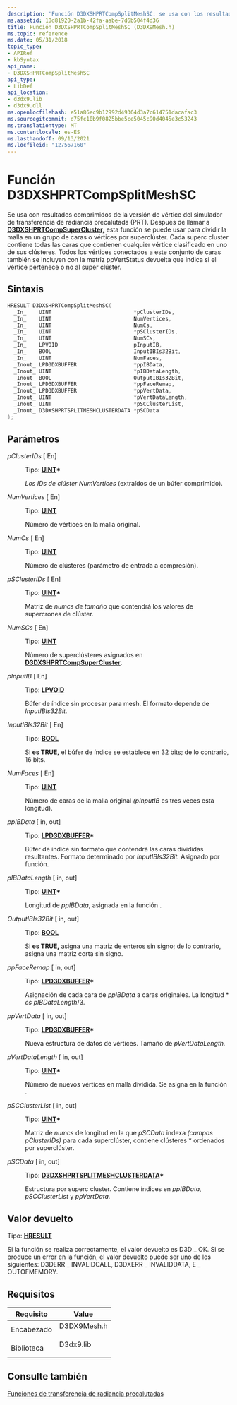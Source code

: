 ```yaml
---
description: 'Función D3DXSHPRTCompSplitMeshSC: se usa con los resultados comprimidos de la versión de vértice del simulador de transferencia de radiancia precalutada (PRT).'
ms.assetid: 10d81920-2a1b-42fa-aabe-7d6b504f4d36
title: Función D3DXSHPRTCompSplitMeshSC (D3DX9Mesh.h)
ms.topic: reference
ms.date: 05/31/2018
topic_type:
- APIRef
- kbSyntax
api_name:
- D3DXSHPRTCompSplitMeshSC
api_type:
- LibDef
api_location:
- d3dx9.lib
- d3dx9.dll
ms.openlocfilehash: e51a86ec9b12992d49364d3a7c614751dacafac3
ms.sourcegitcommit: d75fc10b9f0825bbe5ce5045c90d4045e3c53243
ms.translationtype: MT
ms.contentlocale: es-ES
ms.lasthandoff: 09/13/2021
ms.locfileid: "127567160"
---
```

# <a name="d3dxshprtcompsplitmeshsc-function"></a>Función D3DXSHPRTCompSplitMeshSC

Se usa con resultados comprimidos de la versión de vértice del simulador de transferencia de radiancia precalutada (PRT). Después de llamar a [**D3DXSHPRTCompSuperCluster,**](d3dxshprtcompsupercluster.md) esta función se puede usar para dividir la malla en un grupo de caras o vértices por superclúster. Cada superc cluster contiene todas las caras que contienen cualquier vértice clasificado en uno de sus clústeres. Todos los vértices conectados a este conjunto de caras también se incluyen con la matriz ppVertStatus devuelta que indica si el vértice pertenece o no al super clúster.

## <a name="syntax"></a>Sintaxis


```C++
HRESULT D3DXSHPRTCompSplitMeshSC(
  _In_    UINT                          *pClusterIDs,
  _In_    UINT                          NumVertices,
  _In_    UINT                          NumCs,
  _In_    UINT                          *pSClusterIDs,
  _In_    UINT                          NumSCs,
  _In_    LPVOID                        pInputIB,
  _In_    BOOL                          InputIBIs32Bit,
  _In_    UINT                          NumFaces,
  _Inout_ LPD3DXBUFFER                  *ppIBData,
  _Inout_ UINT                          *pIBDataLength,
  _Inout_ BOOL                          OutputIBIs32Bit,
  _Inout_ LPD3DXBUFFER                  *ppFaceRemap,
  _Inout_ LPD3DXBUFFER                  *ppVertData,
  _Inout_ UINT                          *pVertDataLength,
  _Inout_ UINT                          *pSCClusterList,
  _Inout_ D3DXSHPRTSPLITMESHCLUSTERDATA *pSCData
);
```



## <a name="parameters"></a>Parámetros

<dl> <dt>

*pClusterIDs* \[ En\]
</dt> <dd>

Tipo: **[ **UINT**](../winprog/windows-data-types.md)\***

*Los IDs de clúster NumVertices* (extraídos de un búfer comprimido).

</dd> <dt>

*NumVertices* \[ En\]
</dt> <dd>

Tipo: **[ **UINT**](../winprog/windows-data-types.md)**

Número de vértices en la malla original.

</dd> <dt>

*NumCs* \[ En\]
</dt> <dd>

Tipo: **[ **UINT**](../winprog/windows-data-types.md)**

Número de clústeres (parámetro de entrada a compresión).

</dd> <dt>

*pSClusterIDs* \[ En\]
</dt> <dd>

Tipo: **[ **UINT**](../winprog/windows-data-types.md)\***

Matriz de *numcs de tamaño* que contendrá los valores de supercrones de clúster.

</dd> <dt>

*NumSCs* \[ En\]
</dt> <dd>

Tipo: **[ **UINT**](../winprog/windows-data-types.md)**

Número de superclústeres asignados en [**D3DXSHPRTCompSuperCluster**](d3dxshprtcompsupercluster.md).

</dd> <dt>

*pInputIB* \[ En\]
</dt> <dd>

Tipo: **[ **LPVOID**](../winprog/windows-data-types.md)**

Búfer de índice sin procesar para mesh. El formato depende de *InputIBIs32Bit.*

</dd> <dt>

*InputIBIs32Bit* \[ En\]
</dt> <dd>

Tipo: **[ **BOOL**](../winprog/windows-data-types.md)**

Si **es TRUE,** el búfer de índice se establece en 32 bits; de lo contrario, 16 bits.

</dd> <dt>

*NumFaces* \[ En\]
</dt> <dd>

Tipo: **[ **UINT**](../winprog/windows-data-types.md)**

Número de caras de la malla original *(pInputIB* es tres veces esta longitud).

</dd> <dt>

*ppIBData* \[ in, out\]
</dt> <dd>

Tipo: **[ **LPD3DXBUFFER**](id3dxbuffer.md)\***

Búfer de índice sin formato que contendrá las caras divididas resultantes. Formato determinado por *InputIBIs32Bit.* Asignado por función.

</dd> <dt>

*pIBDataLength* \[ in, out\]
</dt> <dd>

Tipo: **[ **UINT**](../winprog/windows-data-types.md)\***

Longitud de *ppIBData*, asignada en la función .

</dd> <dt>

*OutputIBIs32Bit* \[ in, out\]
</dt> <dd>

Tipo: **[ **BOOL**](../winprog/windows-data-types.md)**

Si **es TRUE,** asigna una matriz de enteros sin signo; de lo contrario, asigna una matriz corta sin signo.

</dd> <dt>

*ppFaceRemap* \[ in, out\]
</dt> <dd>

Tipo: **[ **LPD3DXBUFFER**](id3dxbuffer.md)\***

Asignación de cada cara de *ppIBData* a caras originales. La longitud \* *es pIBDataLength*/3.

</dd> <dt>

*ppVertData* \[ in, out\]
</dt> <dd>

Tipo: **[ **LPD3DXBUFFER**](id3dxbuffer.md)\***

Nueva estructura de datos de vértices. Tamaño de *pVertDataLength.*

</dd> <dt>

*pVertDataLength* \[ in, out\]
</dt> <dd>

Tipo: **[ **UINT**](../winprog/windows-data-types.md)\***

Número de nuevos vértices en malla dividida. Se asigna en la función .

</dd> <dt>

*pSCClusterList* \[ in, out\]
</dt> <dd>

Tipo: **[ **UINT**](../winprog/windows-data-types.md)\***

Matriz de *numcs* de longitud en la que *pSCData* indexa *(campos pClusterIDs)* para cada superclúster, contiene clústeres \* ordenados por superclúster.

</dd> <dt>

*pSCData* \[ in, out\]
</dt> <dd>

Tipo: **[ **D3DXSHPRTSPLITMESHCLUSTERDATA**](d3dxshprtsplitmeshclusterdata.md)\***

Estructura por superc cluster. Contiene índices en *ppIBData,* *pSCClusterList* y *ppVertData.*

</dd> </dl>

## <a name="return-value"></a>Valor devuelto

Tipo: **[ **HRESULT**](https://msdn.microsoft.com/library/Bb401631(v=MSDN.10).aspx)**

Si la función se realiza correctamente, el valor devuelto es D3D \_ OK. Si se produce un error en la función, el valor devuelto puede ser uno de los siguientes: D3DERR \_ INVALIDCALL, D3DXERR \_ INVALIDDATA, E \_ OUTOFMEMORY.

## <a name="requirements"></a>Requisitos



| Requisito | Value |
|--------------------|----------------------------------------------------------------------------------------|
| Encabezado<br/>  | <dl> <dt>D3DX9Mesh.h</dt> </dl> |
| Biblioteca<br/> | <dl> <dt>D3dx9.lib</dt> </dl>   |



## <a name="see-also"></a>Consulte también

<dl> <dt>

[Funciones de transferencia de radiancia precalutadas](dx9-graphics-reference-d3dx-functions-prt.md)
</dt> </dl>

 

 
